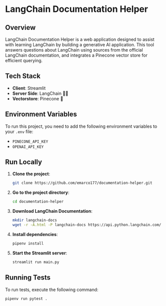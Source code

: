 # LangChain Documentation Helper

## Overview
LangChain Documentation Helper is a web application designed to assist with learning LangChain by building a generative AI application. This tool answers questions about LangChain using sources from the official LangChain documentation, and integrates a Pinecone vector store for efficient querying.

## Tech Stack
- **Client**: Streamlit
- **Server Side**: LangChain 🦜🔗
- **Vectorstore**: Pinecone 🌲

## Environment Variables
To run this project, you need to add the following environment variables to your `.env` file:
- `PINECONE_API_KEY`
- `OPENAI_API_KEY`

## Run Locally

1. **Clone the project**:
    ```bash
    git clone https://github.com/emarco177/documentation-helper.git
    ```

2. **Go to the project directory**:
    ```bash
    cd documentation-helper
    ```

3. **Download LangChain Documentation**:
    ```bash
    mkdir langchain-docs
    wget -r -A.html -P langchain-docs https://api.python.langchain.com/en/latest
    ```

4. **Install dependencies**:
    ```bash
    pipenv install
    ```

5. **Start the Streamlit server**:
    ```bash
    streamlit run main.py
    ```

## Running Tests
To run tests, execute the following command:
```bash
pipenv run pytest .
